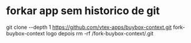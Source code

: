 # forkar app sem historico de git

git clone --depth 1 https://github.com/vtex-apps/buybox-context.git fork-buybox-context
logo depois rm -rf /fork-buybox-context/.git